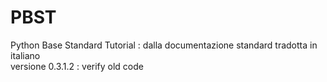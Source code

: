 # PBST <br>
Python Base Standard Tutorial : dalla documentazione standard tradotta in italiano <br> 
versione 0.3.1.2 : verify old code
